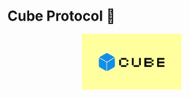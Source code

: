 # Cube Protocol 🧊

<div align="center">
<img 
  src="https://github.com/cube-protocol/.github/blob/main/assets/cube-banner.png?raw=true" 
  style="width:40%; height:40%;"
/>
</div>
